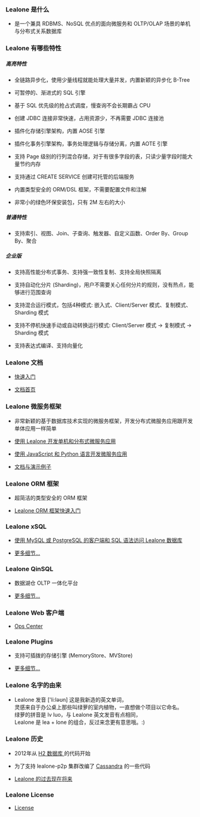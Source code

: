 
### Lealone 是什么

* 是一个兼具 RDBMS、NoSQL 优点的面向微服务和 OLTP/OLAP 场景的单机与分布式关系数据库


### Lealone 有哪些特性

##### 高亮特性

* 全链路异步化，使用少量线程就能处理大量并发，内置新颖的异步化 B-Tree

* 可暂停的、渐进式的 SQL 引擎

* 基于 SQL 优先级的抢占式调度，慢查询不会长期霸占 CPU

* 创建 JDBC 连接非常快速，占用资源少，不再需要 JDBC 连接池
 
* 插件化存储引擎架构，内置 AOSE 引擎

* 插件化事务引擎架构，事务处理逻辑与存储分离，内置 AOTE 引擎

* 支持 Page 级别的行列混合存储，对于有很多字段的表，只读少量字段时能大量节约内存

* 支持通过 CREATE SERVICE 创建可托管的后端服务

* 内置类型安全的 ORM/DSL 框架，不需要配置文件和注解

* 非常小的绿色环保安装包，只有 2M 左右的大小


##### 普通特性

* 支持索引、视图、Join、子查询、触发器、自定义函数、Order By、Group By、聚合


##### 企业版

* 支持高性能分布式事务、支持强一致性复制、支持全局快照隔离

* 支持自动化分片 (Sharding)，用户不需要关心任何分片的规则，没有热点，能够进行范围查询

* 支持混合运行模式，包括4种模式: 嵌入式、Client/Server 模式、复制模式、Sharding 模式

* 支持不停机快速手动或自动转换运行模式: Client/Server 模式 -> 复制模式 -> Sharding 模式

* 支持表达式编译、支持向量化


### Lealone 文档

* [快速入门](https://github.com/lealone/Lealone-Docs/blob/master/%E5%BA%94%E7%94%A8%E6%96%87%E6%A1%A3/%E7%94%A8%E6%88%B7%E6%96%87%E6%A1%A3.md)

* [文档首页](https://github.com/lealone/Lealone-Docs)


### Lealone 微服务框架

* 非常新颖的基于数据库技术实现的微服务框架，开发分布式微服务应用跟开发单体应用一样简单

* [使用 Lealone 开发单机和分布式微服务应用](https://github.com/lealone/Lealone-Docs/blob/master/%E5%BA%94%E7%94%A8%E6%96%87%E6%A1%A3/%E4%BD%BF%E7%94%A8Lealone%E5%BC%80%E5%8F%91%E5%8D%95%E6%9C%BA%E5%92%8C%E5%88%86%E5%B8%83%E5%BC%8F%E5%BE%AE%E6%9C%8D%E5%8A%A1%E5%BA%94%E7%94%A8.md)

* [使用 JavaScript 和 Python 语言开发微服务应用](https://github.com/lealone/Lealone-Polyglot)

* [文档与演示例子](https://github.com/lealone/Lealone-Examples)


### Lealone ORM 框架

* 超简洁的类型安全的 ORM 框架

* [Lealone ORM 框架快速入门](https://github.com/lealone/Lealone-Docs/blob/master/%E5%BA%94%E7%94%A8%E6%96%87%E6%A1%A3/Lealone%20ORM%E6%A1%86%E6%9E%B6%E5%BF%AB%E9%80%9F%E5%85%A5%E9%97%A8.md)


### Lealone xSQL

* [使用 MySQL 或 PostgreSQL 的客户端和 SQL 语法访问 Lealone 数据库](https://github.com/lealone/Lealone-Docs/blob/master/%E5%BA%94%E7%94%A8%E6%96%87%E6%A1%A3/%E4%BD%BF%E7%94%A8MySQL%E6%88%96PostgreSQL%E7%9A%84%E5%AE%A2%E6%88%B7%E7%AB%AF%E5%92%8CSQL%E8%AF%AD%E6%B3%95%E8%AE%BF%E9%97%AELealone%E6%95%B0%E6%8D%AE%E5%BA%93.md)

* [更多细节...](https://github.com/lealone/Lealone-xSQL)


### Lealone QinSQL

* 数据湖仓 OLTP 一体化平台

* [更多细节...](https://github.com/lealone/QinSQL)


### Lealone Web 客户端

* [Ops Center](https://github.com/lealone/Lealone-OpsCenter)


### Lealone Plugins

* 支持可插拨的存储引擎 (MemoryStore、MVStore)

* [更多细节...](https://github.com/lealone/Lealone-Plugins)


### Lealone 名字的由来

* Lealone 发音 ['li:ləʊn] 这是我新造的英文单词， <br>
  灵感来自于办公桌上那些叫绿萝的室内植物，一直想做个项目以它命名。 <br>
  绿萝的拼音是 lv luo，与 Lealone 英文发音有点相同，<br>
  Lealone 是 lea + lone 的组合，反过来念更有意思哦。:)


### Lealone 历史

* 2012年从 [H2 数据库 ](http://www.h2database.com/html/main.html)的代码开始

* 为了支持 lealone-p2p 集群改编了 [Cassandra](https://cassandra.apache.org/) 的一些代码

* [Lealone 的过去现在将来](https://github.com/codefollower/My-Blog/issues/16)


### Lealone License

* [License](https://github.com/lealone/Lealone/blob/master/LICENSE.md)
